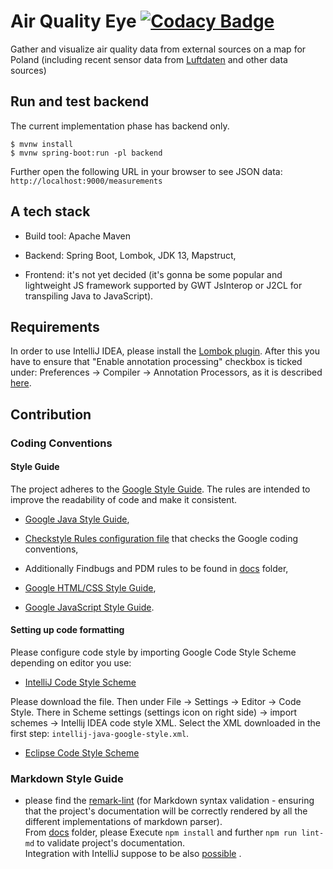 # Air Quality Eye [![Codacy Badge](https://api.codacy.com/project/badge/Grade/4444dc7f4e664f8b9ae6e0f3dcab539c)](https://www.codacy.com/manual/baldram/AirQ-Eye?utm_source=github.com&amp;utm_medium=referral&amp;utm_content=baldram/AirQ-Eye&amp;utm_campaign=Badge_Grade)
Gather and visualize air quality data from external sources on a map 
for Poland (including recent sensor data from [Luftdaten](https://luftdaten.info/en/home-en/) and other data sources)

## Run and test backend 

The current implementation phase has backend only.

```console
$ mvnw install
$ mvnw spring-boot:run -pl backend
```

Further open the following URL in your browser to see JSON 
data: `http://localhost:9000/measurements`

## A tech stack

*   Build tool: Apache Maven

*   Backend: Spring Boot, Lombok, JDK 13, Mapstruct,

*   Frontend: it's not yet decided (it's gonna be some popular 
and lightweight JS framework supported by GWT JsInterop or J2CL 
for transpiling Java to JavaScript). 

## Requirements

In order to use IntelliJ IDEA, please install the 
[Lombok plugin](https://github.com/mplushnikov/lombok-intellij-plugin).
After this you have to ensure that "Enable annotation processing" 
checkbox is ticked under:
Preferences → Compiler → Annotation Processors, as it is described 
[here](https://stackoverflow.com/questions/14866765/building-with-lomboks-slf4j-and-intellij-cannot-find-symbol-log).

## Contribution

### Coding Conventions

#### Style Guide 

The project adheres to the [Google Style Guide](https://google.github.io/styleguide/). 
The rules are intended to improve the readability of code and make it consistent.

*   [Google Java Style Guide](https://google.github.io/styleguide/javaguide.html),
    
*   [Checkstyle Rules configuration file](checkstyle.xml) that checks the Google coding conventions,

*   Additionally Findbugs and PDM rules to be found in [docs](.) folder,

*   [Google HTML/CSS Style Guide](https://google.github.io/styleguide/htmlcssguide.xml),

*   [Google JavaScript Style Guide](https://google.github.io/styleguide/javascriptguide.xml).

#### Setting up code formatting 

Please configure code style by importing Google Code Style Scheme depending on editor you use:

*   [IntelliJ Code Style Scheme](https://raw.githubusercontent.com/google/styleguide/gh-pages/intellij-java-google-style.xml) 

Please download the file. Then under File -> Settings -> Editor -> Code Style. There in Scheme settings 
(settings icon on right side) -> import schemes -> Intellij IDEA code style XML. Select the XML downloaded 
in the first step: `intellij-java-google-style.xml`. 

*   [Eclipse Code Style Scheme](https://raw.githubusercontent.com/google/styleguide/gh-pages/eclipse-java-google-style.xml)

### Markdown Style Guide
*   please find the [remark-lint](https://github.com/remarkjs/remark-lint#using-remark-to-fix-your-markdown) 
(for Markdown syntax validation - ensuring that the project's documentation 
will be correctly rendered by all the different implementations of markdown parser).<br />
From [docs](.) folder, please  Execute `npm install` and further `npm run lint-md` to validate project's 
documentation.<br />Integration with IntelliJ suppose to be also [possible](https://www.jetbrains.com/help/idea/eslint.html) .
